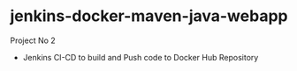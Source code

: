 # jenkins-docker-maven-java-webapp

Project No 2 

  - Jenkins CI-CD to build and Push code to Docker Hub Repository
